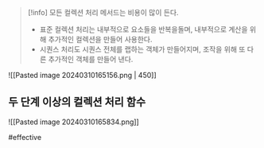 > [!info] 모든 컬렉션 처리 메서드는 비용이 많이 든다.
> - 표준 컬렉션 처리는 내부적으로 요소들을 반복을돌며, 내부적으로 계산을 위해 추가적인 컬렉션을 만들어 사용한다.
> - 시퀀스 처리도 시퀀스 전체를 랩하는 객체가 만들어지며, 조작을 위해 또 다른 추가적인 객체를 만들어 낸다.

![[Pasted image 20240310165156.png | 450]]
## 두 단계 이상의 컬렉션 처리 함수
![[Pasted image 20240310165834.png]]

#effective 